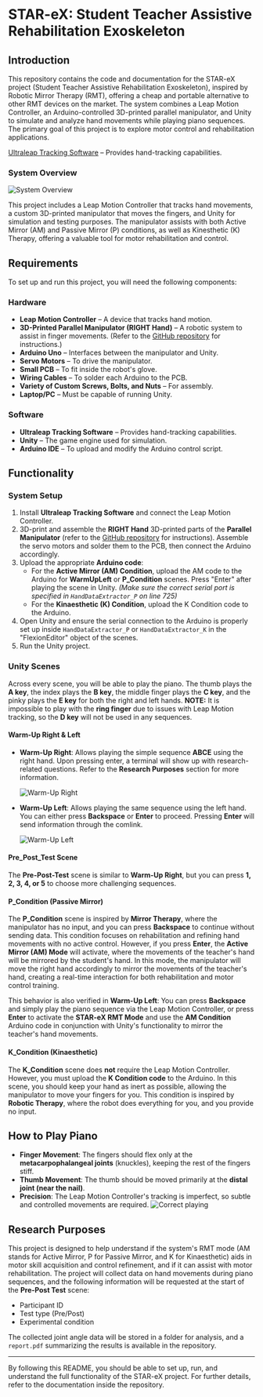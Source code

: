 # STAR-eX: Student Teacher Assistive Rehabilitation Exoskeleton

## Introduction
This repository contains the code and documentation for the STAR-eX project (Student Teacher Assistive Rehabilitation Exoskeleton), inspired by Robotic Mirror Therapy (RMT), offering a cheap and portable alternative to other RMT devices on the market. The system combines a Leap Motion Controller, an Arduino-controlled 3D-printed parallel manipulator, and Unity to simulate and analyze hand movements while playing piano sequences. The primary goal of this project is to explore motor control and rehabilitation applications.

[Ultraleap Tracking Software](https://www.ultraleap.com) – Provides hand-tracking capabilities.

### System Overview
![System Overview](Setup.png)

This project includes a Leap Motion Controller that tracks hand movements, a custom 3D-printed manipulator that moves the fingers, and Unity for simulation and testing purposes. The manipulator assists with both Active Mirror (AM) and Passive Mirror (P) conditions, as well as Kinesthetic (K) Therapy, offering a valuable tool for motor rehabilitation and control.

## Requirements
To set up and run this project, you will need the following components:

### Hardware
- **Leap Motion Controller** – A device that tracks hand motion.
- **3D-Printed Parallel Manipulator (RIGHT Hand)** – A robotic system to assist in finger movements. (Refer to the [GitHub repository](https://github.com/BerkeleyCurtis/EECS249_HapticGlove) for instructions.)
- **Arduino Uno** – Interfaces between the manipulator and Unity.
- **Servo Motors** – To drive the manipulator.
- **Small PCB** – To fit inside the robot's glove.
- **Wiring Cables** – To solder each Arduino to the PCB.
- **Variety of Custom Screws, Bolts, and Nuts** – For assembly.
- **Laptop/PC** – Must be capable of running Unity.

### Software
- **Ultraleap Tracking Software** – Provides hand-tracking capabilities.
- **Unity** – The game engine used for simulation.
- **Arduino IDE** – To upload and modify the Arduino control script.

## Functionality

### System Setup
1. Install **Ultraleap Tracking Software** and connect the Leap Motion Controller.
2. 3D-print and assemble the **RIGHT Hand** 3D-printed parts of the **Parallel Manipulator** (refer to the [GitHub repository](https://github.com/BerkeleyCurtis/EECS249_HapticGlove) for instructions). Assemble the servo motors and solder them to the PCB, then connect the Arduino accordingly.
3. Upload the appropriate **Arduino code**:
   - For the **Active Mirror (AM) Condition**, upload the AM code to the Arduino for **WarmUpLeft** or **P_Condition** scenes. Press "Enter" after playing the scene in Unity. *(Make sure the correct serial port is specified in `HandDataExtractor_P` on line 725)*
   - For the **Kinaesthetic (K) Condition**, upload the K Condition code to the Arduino.
4. Open Unity and ensure the serial connection to the Arduino is properly set up inside `HandDataExtractor_P` or `HandDataExtractor_K` in the "FlexionEditor" object of the scenes.
5. Run the Unity project.

### Unity Scenes
Across every scene, you will be able to play the piano. The thumb plays the **A key**, the index plays the **B key**, the middle finger plays the **C key**, and the pinky plays the **E key** for both the right and left hands. **NOTE:** It is impossible to play with the **ring finger** due to issues with Leap Motion tracking, so the **D key** will not be used in any sequences.

#### Warm-Up Right & Left
- **Warm-Up Right**: Allows playing the simple sequence **ABCE** using the right hand. Upon pressing enter, a terminal will show up with research-related questions. Refer to the **Research Purposes** section for more information.
  
  ![Warm-Up Right](warmupright.png)

- **Warm-Up Left**: Allows playing the same sequence using the left hand. You can either press **Backspace** or **Enter** to proceed. Pressing **Enter** will send information through the comlink.

  ![Warm-Up Left](warmupleft.png)

#### Pre_Post_Test Scene
The **Pre-Post-Test** scene is similar to **Warm-Up Right**, but you can press **1, 2, 3, 4, or 5** to choose more challenging sequences.

#### P_Condition (Passive Mirror)
The **P_Condition** scene is inspired by **Mirror Therapy**, where the manipulator has no input, and you can press **Backspace** to continue without sending data. This condition focuses on rehabilitation and refining hand movements with no active control. However, if you press **Enter**, the **Active Mirror (AM) Mode** will activate, where the movements of the teacher's hand will be mirrored by the student's hand. In this mode, the manipulator will move the right hand accordingly to mirror the movements of the teacher's hand, creating a real-time interaction for both rehabilitation and motor control training.

This behavior is also verified in **Warm-Up Left**: You can press **Backspace** and simply play the piano sequence via the Leap Motion Controller, or press **Enter** to activate the **STAR-eX RMT Mode** and use the **AM Condition** Arduino code in conjunction with Unity's functionality to mirror the teacher's hand movements.

#### K_Condition (Kinaesthetic)
The **K_Condition** scene does **not** require the Leap Motion Controller. However, you must upload the **K Condition code** to the Arduino. In this scene, you should keep your hand as inert as possible, allowing the manipulator to move your fingers for you. This condition is inspired by **Robotic Therapy**, where the robot does everything for you, and you provide no input.

## How to Play Piano
- **Finger Movement**: The fingers should flex only at the **metacarpophalangeal joints** (knuckles), keeping the rest of the fingers stiff.
- **Thumb Movement**: The thumb should be moved primarily at the **distal joint (near the nail)**.
- **Precision**: The Leap Motion Controller's tracking is imperfect, so subtle and controlled movements are required.
![Correct playing](correctmotion.png)

## Research Purposes
This project is designed to help understand if the system's RMT mode (AM stands for Active Mirror, P for Passive Mirror, and K for Kinaesthetic) aids in motor skill acquisition and control refinement, and if it can assist with motor rehabilitation. The project will collect data on hand movements during piano sequences, and the following information will be requested at the start of the **Pre-Post Test** scene:
- Participant ID
- Test type (Pre/Post)
- Experimental condition

The collected joint angle data will be stored in a folder for analysis, and a `report.pdf` summarizing the results is available in the repository.

---
By following this README, you should be able to set up, run, and understand the full functionality of the STAR-eX project. For further details, refer to the documentation inside the repository.
